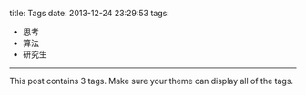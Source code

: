 title: Tags
date: 2013-12-24 23:29:53
tags:
- 思考
- 算法
- 研究生
---

This post contains 3 tags. Make sure your theme can display all of the tags.
